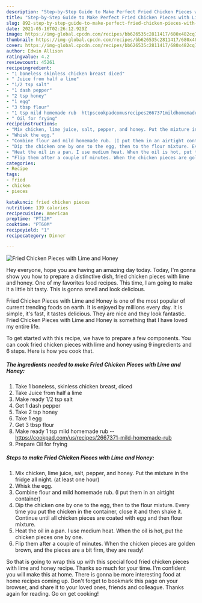 ```yaml
---
description: "Step-by-Step Guide to Make Perfect Fried Chicken Pieces with Lime and Honey"
title: "Step-by-Step Guide to Make Perfect Fried Chicken Pieces with Lime and Honey"
slug: 892-step-by-step-guide-to-make-perfect-fried-chicken-pieces-with-lime-and-honey
date: 2021-05-16T02:26:12.929Z
image: https://img-global.cpcdn.com/recipes/bb626535c2811417/680x482cq70/fried-chicken-pieces-with-lime-and-honey-recipe-main-photo.jpg
thumbnail: https://img-global.cpcdn.com/recipes/bb626535c2811417/680x482cq70/fried-chicken-pieces-with-lime-and-honey-recipe-main-photo.jpg
cover: https://img-global.cpcdn.com/recipes/bb626535c2811417/680x482cq70/fried-chicken-pieces-with-lime-and-honey-recipe-main-photo.jpg
author: Edwin Allison
ratingvalue: 4.2
reviewcount: 45261
recipeingredient:
- "1 boneless skinless chicken breast diced"
- " Juice from half a lime"
- "1/2 tsp salt"
- "1 dash pepper"
- "2 tsp honey"
- "1 egg"
- "3 tbsp flour"
- "1 tsp mild homemade rub  httpscookpadcomusrecipes2667371mildhomemaderub"
- " Oil for frying"
recipeinstructions:
- "Mix chicken, lime juice, salt, pepper, and honey. Put the mixture in the fridge all night. (at least one hour)"
- "Whisk the egg."
- "Combine flour and mild homemade rub. (I put them in an airtight container)"
- "Dip the chicken one by one to the egg, then to the flour mixture. Every time you put the chicken in the container, close it and then shake it. Continue until all chicken pieces are coated with egg and then flour mixture."
- "Heat the oil in a pan. I use medium heat. When the oil is hot, put the chicken pieces one by one."
- "Flip them after a couple of minutes. When the chicken pieces are golden brown, and the pieces are a bit firm, they are ready!"
categories:
- Recipe
tags:
- fried
- chicken
- pieces

katakunci: fried chicken pieces 
nutrition: 139 calories
recipecuisine: American
preptime: "PT12M"
cooktime: "PT60M"
recipeyield: "1"
recipecategory: Dinner

---
```



![Fried Chicken Pieces with Lime and Honey](https://img-global.cpcdn.com/recipes/bb626535c2811417/680x482cq70/fried-chicken-pieces-with-lime-and-honey-recipe-main-photo.jpg)

Hey everyone, hope you are having an amazing day today. Today, I'm gonna show you how to prepare a distinctive dish, fried chicken pieces with lime and honey. One of my favorites food recipes. This time, I am going to make it a little bit tasty. This is gonna smell and look delicious.

Fried Chicken Pieces with Lime and Honey is one of the most popular of current trending foods on earth. It is enjoyed by millions every day. It is simple, it's fast, it tastes delicious. They are nice and they look fantastic. Fried Chicken Pieces with Lime and Honey is something that I have loved my entire life.




To get started with this recipe, we have to prepare a few components. You can cook fried chicken pieces with lime and honey using 9 ingredients and 6 steps. Here is how you cook that.

<!--inarticleads1-->

##### The ingredients needed to make Fried Chicken Pieces with Lime and Honey:

1. Take 1 boneless, skinless chicken breast, diced
1. Take  Juice from half a lime
1. Make ready 1/2 tsp salt
1. Get 1 dash pepper
1. Take 2 tsp honey
1. Take 1 egg
1. Get 3 tbsp flour
1. Make ready 1 tsp mild homemade rub -- https://cookpad.com/us/recipes/2667371-mild-homemade-rub
1. Prepare  Oil for frying




<!--inarticleads2-->

##### Steps to make Fried Chicken Pieces with Lime and Honey:

1. Mix chicken, lime juice, salt, pepper, and honey. Put the mixture in the fridge all night. (at least one hour)
1. Whisk the egg.
1. Combine flour and mild homemade rub. (I put them in an airtight container)
1. Dip the chicken one by one to the egg, then to the flour mixture. Every time you put the chicken in the container, close it and then shake it. Continue until all chicken pieces are coated with egg and then flour mixture.
1. Heat the oil in a pan. I use medium heat. When the oil is hot, put the chicken pieces one by one.
1. Flip them after a couple of minutes. When the chicken pieces are golden brown, and the pieces are a bit firm, they are ready!




So that is going to wrap this up with this special food fried chicken pieces with lime and honey recipe. Thanks so much for your time. I'm confident you will make this at home. There is gonna be more interesting food at home recipes coming up. Don't forget to bookmark this page on your browser, and share it to your loved ones, friends and colleague. Thanks again for reading. Go on get cooking!
